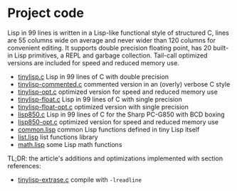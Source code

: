 # Project code

Lisp in 99 lines is written in a Lisp-like functional style of structured C, lines are 55 columns wide on average and never wider than 120 columns for convenient editing.  It supports double precision floating point, has 20 built-in Lisp primitives, a REPL and garbage collection.  Tail-call optimized versions are included for speed and reduced memory use.

- [tinylisp.c](tinylisp.c) Lisp in 99 lines of C with double precision
- [tinylisp-commented.c](tinylisp-commented.c) commented version in an (overly) verbose C style
- [tinylisp-opt.c](tinylisp-opt.c) optimized version for speed and reduced memory use
- [tinylisp-float.c](tinylisp-float.c) Lisp in 99 lines of C with single precision
- [tinylisp-float-opt.c](tinylisp-float-opt.c) optimized version with single precision
- [lisp850.c](lisp850.c) Lisp in 99 lines of C for the Sharp PC-G850 with BCD boxing
- [lisp850-opt.c](lisp850-opt.c) optimized version for speed and reduced memory use
- [common.lisp](common.lisp) common Lisp functions defined in tiny Lisp itself
- [list.lisp](list.lisp) list functions library
- [math.lisp](math.lisp) some Lisp math functions

TL;DR: the article's additions and optimizations implemented with section references:

- [tinylisp-extrase.c](tinylisp-extras.c) compile with `-lreadline`

